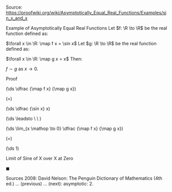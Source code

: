# 

Source: https://proofwiki.org/wiki/Asymptotically_Equal_Real_Functions/Examples/sin_x_and_x

Example of Asymptotically Equal Real Functions
Let $f: \R \to \R$ be the real function defined as:

$\forall x \in \R: \map f x = \sin x$
Let $g: \R \to \R$ be the real function defined as:

$\forall x \in \R: \map g x = x$
Then:

$f \sim g$
as $x \to 0$.


Proof













\(\ds \dfrac {\map f x} {\map g x}\)

\(=\)







\(\ds \dfrac {\sin x} x\)














\(\ds \leadsto \ \ \)





\(\ds \lim_{x \mathop \to 0} \dfrac {\map f x} {\map g x}\)

\(=\)







\(\ds 1\)





Limit of Sine of X over X at Zero



$\blacksquare$


Sources
2008: David Nelson: The Penguin Dictionary of Mathematics (4th ed.) ... (previous) ... (next): asymptotic: 2.




